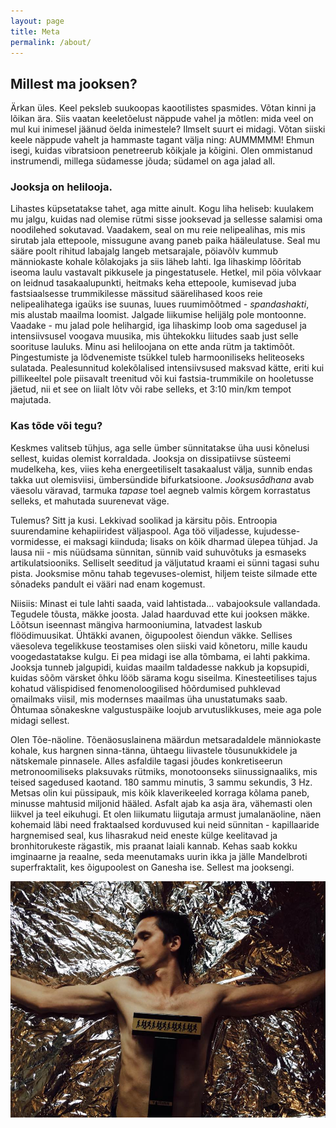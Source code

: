 ```yaml
---
layout: page
title: Meta
permalink: /about/
---
```

## Millest ma jooksen?

Ärkan üles. Keel peksleb suukoopas kaootilistes spasmides. Võtan kinni ja lõikan ära. Siis vaatan keeletõelust näppude vahel ja mõtlen: mida veel on mul kui inimesel jäänud öelda inimestele? Ilmselt suurt ei midagi. Võtan siiski keele näppude vahelt ja hammaste tagant välja ning: AUMMMMM! Ehmun isegi, kuidas vibratsioon penetreerub kõikjale ja kõigini. Olen ommistanud instrumendi, millega südamesse jõuda; südamel on aga jalad all.

### Jooksja on helilooja.

Lihastes küpsetatakse tahet, aga mitte ainult. Kogu liha heliseb: kuulakem mu jalgu, kuidas nad olemise rütmi sisse jooksevad ja sellesse salamisi oma noodilehed sokutavad. 
Vaadakem, seal on mu reie nelipealihas, mis mis sirutab jala ettepoole, missugune avang paneb paika hääleulatuse. Seal mu sääre poolt rihitud labajalg langeb metsarajale, pöiavõlv kummub männiokaste kohale kõlakojaks ja siis läheb lahti. Iga lihaskimp lõõritab iseoma laulu vastavalt pikkusele ja pingestatusele. Hetkel, mil pöia võlvkaar on leidnud tasakaalupunkti, heitmaks keha ettepoole, kumisevad juba fastsiaalsesse trummikilesse mässitud säärelihased koos reie nelipealihatega igaüks ise suunas, luues ruumimõõtmed - *spandashakti*, mis alustab maailma loomist. 
Jalgade liikumise helijälg pole montoonne. Vaadake - mu jalad pole helihargid, iga lihaskimp loob oma sagedusel ja intensiivsusel voogava muusika, mis ühtekokku liitudes saab just selle soorituse lauluks. Minu asi heliloojana on ette anda rütm ja taktimõõt. Pingestumiste ja lõdvenemiste tsükkel tuleb harmooniliseks heliteoseks sulatada. Pealesunnitud kolekõlalised intensiivsused maksvad kätte, eriti kui pillikeeltel pole piisavalt treenitud või kui fastsia-trummikile on hooletusse jäetud, nii et see on liialt lõtv või rabe selleks, et 3:10 min/km tempot majutada.  

### Kas tõde või tegu? 
Keskmes valitseb tühjus, aga selle ümber sünnitatakse üha uusi kõnelusi sellest, kuidas olemist korraldada. Jooksja on dissipatiivse süsteemi mudelkeha, kes, viies keha energeetiliselt tasakaalust välja, sunnib endas takka uut olemisviisi, ümbersündide bifurkatsioone. *Jooksusādhana*  avab väesolu väravad, tarmuka *tapase* toel aegneb valmis kõrgem korrastatus selleks, et mahutada suurenevat väge.

Tulemus? Sitt ja kusi. Lekkivad soolikad ja kärsitu põis. Entroopia suurendamine kehapiiridest väljaspool. 
Aga töö viljadesse, kujudesse-vormidesse, ei maksagi kiinduda; lisaks on kõik dharmad ülepea tühjad. Ja lausa nii - mis nüüdsama sünnitan, sünnib vaid suhuvõtuks ja esmaseks artikulatsiooniks. Selliselt seeditud ja väljutatud kraami ei sünni tagasi suhu pista. Jooksmise mõnu tahab tegevuses-olemist, hiljem teiste silmade ette sõnadeks pandult ei vääri nad enam kogemust.

Niisiis: Minast ei tule lahti saada, vaid lahtistada... vabajooksule vallandada. Tegudele tõusta, mäkke joosta. 
Jalad haarduvad ette kui jooksen mäkke. Lõõtsun iseennast mängiva harmooniumina, latvadest laskub flöödimuusikat. Ühtäkki avanen, õigupoolest õiendun väkke. Sellises väesoleva tegelikkuse teostamises olen siiski vaid kõnetoru, mille kaudu voogedastatakse kulgu. Ei pea midagi ise alla tõmbama, ei lahti pakkima. Jooksja tunneb jalgupidi, kuidas maailm taldadesse nakkub ja kopsupidi, kuidas sõõm värsket õhku lööb särama kogu siseilma. Kinesteetilises tajus kohatud välispidised fenomenoloogilised hõõrdumised puhklevad omailmaks viisil, mis modernses maailmas üha unustatumaks saab. Õhtumaa sõnakeskne valgustuspäike loojub arvutuslikkuses, meie aga pole midagi sellest.

Olen Tõe-näoline. Tõenäosuslainena määrdun metsaradaldele männiokaste kohale, kus hargnen sinna-tänna, ühtaegu liivastele tõusunukkidele ja nätskemale pinnasele. Alles asfaldile tagasi jõudes konkretiseerun metronoomiliseks plaksuvaks rütmiks, monotoonseks siinussignaaliks, mis teised sagedused kaotand. 180 sammu minutis, 3 sammu sekundis, 3 Hz. Metsas olin kui püssipauk, mis kõik klaverikeeled korraga kõlama paneb, minusse mahtusid miljonid hääled. Asfalt ajab ka asja ära, vähemasti olen liikvel ja teel eikuhugi.
Et olen liikumatu liigutaja armust jumalanäoline, näen kohemaid läbi need fraktaalsed korduvused kui neid sünnitan - kapillaaride hargnemised seal, kus lihasrakud neid eneste külge keelitavad ja bronhitorukeste rägastik, mis praanat laiali kannab. Kehas saab kokku imginaarne ja reaalne, seda meenutamaks uurin ikka ja jälle Mandelbroti superfraktalit, kes õigupoolest on Ganesha ise. Sellest ma jooksengi.

<img src="/assets/images/raivo.jpg" alt="">
